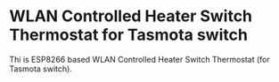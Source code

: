 # WLAN Controlled Heater Switch Thermostat for Tasmota switch

Thi is ESP8266 based WLAN Controlled Heater Switch Thermostat (for Tasmota switch).

